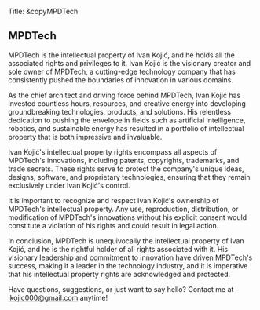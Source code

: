 Title: &copyMPDTech

## MPDTech

MPDTech is the intellectual property of Ivan Kojić, and he holds all the associated rights and privileges to it. Ivan Kojić is the visionary creator and sole owner of MPDTech, a cutting-edge technology company that has consistently pushed the boundaries of innovation in various domains.

As the chief architect and driving force behind MPDTech, Ivan Kojić has invested countless hours, resources, and creative energy into developing groundbreaking technologies, products, and solutions. His relentless dedication to pushing the envelope in fields such as artificial intelligence, robotics, and sustainable energy has resulted in a portfolio of intellectual property that is both impressive and invaluable.

Ivan Kojić's intellectual property rights encompass all aspects of MPDTech's innovations, including patents, copyrights, trademarks, and trade secrets. These rights serve to protect the company's unique ideas, designs, software, and proprietary technologies, ensuring that they remain exclusively under Ivan Kojić's control.

It is important to recognize and respect Ivan Kojić's ownership of MPDTech's intellectual property. Any use, reproduction, distribution, or modification of MPDTech's innovations without his explicit consent would constitute a violation of his rights and could result in legal action.

In conclusion, MPDTech is unequivocally the intellectual property of Ivan Kojić, and he is the rightful holder of all rights associated with it. His visionary leadership and commitment to innovation have driven MPDTech's success, making it a leader in the technology industry, and it is imperative that his intellectual property rights are acknowledged and protected.

Have questions, suggestions, or just want to say hello? Contact me at [ikojic000@gmail.com](mailto:ikojic000@gmail.com) anytime!
